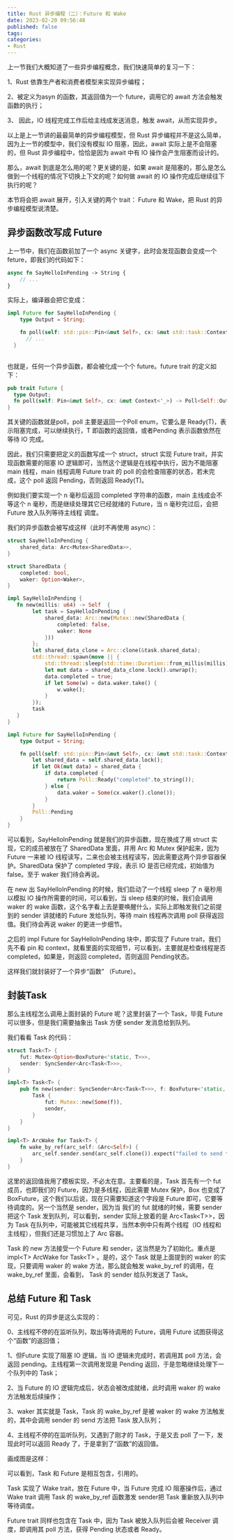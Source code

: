 ```yaml
---
title: Rust 异步编程（二）：Future 和 Wake 
date: 2023-02-20 09:56:48
published: false
tags:
categories:
- Rust
---
```


上一节我们大概知道了一些异步编程概念，我们快速简单的复习一下：

1、Rust 依靠生产者和消费者模型来实现异步编程；

2、被定义为asyn 的函数，其返回值为一个 future，调用它的 await 方法会触发函数的执行；

3、 因此，IO 线程完成工作后给主线成发送消息，触发 await，从而实现异步。

以上是上一节讲的最最简单的异步编程模型，但 Rust 异步编程并不是这么简单，因为上一节的模型中，我们没有模拟 IO 阻塞，因此，await 实际上是不会阻塞的，但 Rust 异步编程中，恰恰是因为 await 中有 IO 操作会产生阻塞而设计的。

那么，await 到底是怎么用的呢？更关键的是，如果 await 是阻塞的，那么是怎么做到一个线程的情况下切换上下文的呢？如何做 await 的 IO 操作完成后继续往下执行的呢？

本节将会把 await 展开，引入关键的两个 trait： Future 和 Wake，把 Rust 的异步编程模型说清楚。

<!--more-->

## 异步函数改写成 Future

上一节中，我们在函数前加了一个 async 关键字，此时会发现函数会变成一个feture，即我们的代码如下：

```rust
async fn SayHelloInPending -> String {
	// ...
} 
```

实际上，编译器会把它变成：

```rust
impl Future for SayHelloInPending {
    type Output = String;

    fn poll(self: std::pin::Pin<&mut Self>, cx: &mut std::task::Context<'_>) -> std::task::Poll<Self::Output {
      // ...
  }
 
```

也就是，任何一个异步函数，都会被化成一个个 future。future trait 的定义如下：

```rust
pub trait Future {
  type Output;
  fn poll(self: Pin<&mut Self>, cx: &mut Context<'_>) -> Poll<Self::Output>;
}
```

其关键的函数就是poll，poll 主要是返回一个Poll enum，它要么是 Ready(T)，表示阻塞完成，可以继续执行，T 即函数的返回值，或者Pending 表示函数依然在等待 IO 完成。

因此，我们只需要把定义的函数写成一个 struct，struct 实现 Future trait，并实现函数需要的阻塞 IO 逻辑即可，当然这个逻辑是在线程中执行，因为不能阻塞 main 线程，main 线程调用 Future trait 的 poll 的会检查阻塞的状态，若未完成，这个 poll 返回 Pending，否则返回 Ready(T)。

例如我们要实现一个 n 毫秒后返回 completed 字符串的函数，main 主线成会不等这个 n 毫秒，而是继续处理其它已经就绪的 Future，当 n 毫秒完过后，会把 Future 放入队列等待主线程 调度。

我们的异步函数会被写成这样（此时不再使用 async）：

```rust
struct SayHelloInPending {
    shared_data: Arc<Mutex<SharedData>>,
}

struct SharedData {
    completed: bool,
    waker: Option<Waker>,
}

impl SayHelloInPending {
   fn new(millis: u64) -> Self  {
        let task = SayHelloInPending { 
            shared_data: Arc::new(Mutex::new(SharedData { 
                completed: false, 
                waker: None 
            })) 
        };
        let shared_data_clone = Arc::clone(&task.shared_data);
        std::thread::spawn(move || {
            std::thread::sleep(std::time::Duration::from_millis(millis));
            let mut data = shared_data_clone.lock().unwrap();
            data.completed = true;
            if let Some(w) = data.waker.take() {
                w.wake();
            } 
        });
        task
   }
}

impl Future for SayHelloInPending {
    type Output = String;

    fn poll(self: std::pin::Pin<&mut Self>, cx: &mut std::task::Context<'_>) -> std::task::Poll<Self::Output> {
        let shared_data = self.shared_data.lock();
        if let Ok(mut data) = shared_data {
            if data.completed {
                return Poll::Ready("completed".to_string());
            } else {
                data.waker = Some(cx.waker().clone());
            }         
        }
        Poll::Pending
    }
}
```

可以看到，SayHelloInPending 就是我们的异步函数，现在换成了用 struct 实现，它的成员被放在了 SharedData 里面，并用 Arc 和 Mutex 保护起来，因为 Future 一来被 IO 线程读写，二来也会被主线程读写，因此需要这两个异步容器保护。SharedData 保护了 completed 字段，表示 IO 是否已经完成，初始值为 false。至于 waker 我们待会再说。

在 new 出 SayHelloInPending 的时候，我们启动了一个线程 sleep 了 n 毫秒用以模拟 IO 操作所需要的时间，可以看到，当 sleep 结束的时候，我们会调用 waker 的 wake 函数，这个名字看上去是要唤醒什么，实际上即触发我们之前提到的 sender 讲就绪的 Future 发给队列，等待 main 线程再次调用 poll 获得返回值。我们待会再说 waker 的更进一步细节。

之后的 impl Future for SayHelloInPending 块中，即实现了 Future trait，我们先不看 pin 和 context，就看里面的实现细节，可以看到，主要就是检查线程是否 completed，如果是，则返回 completed，否则返回 Pending状态。

这样我们就封装好了一个异步“函数” （Future）。



## 封装Task

那么主线程怎么调用上面封装的 Future 呢？这里封装了一个 Task，毕竟 Future 可以很多，但是我们需要抽象出 Task 方便 sender 发消息给到队列。

我们看看 Task 的代码：

```rust
struct Task<T> {
    fut: Mutex<Option<BoxFuture<'static, T>>>,
    sender: SyncSender<Arc<Task<T>>>,
}

impl<T> Task<T> {
    pub fn new(sender: SyncSender<Arc<Task<T>>>, f: BoxFuture<'static, T>) -> Self {
        Task {
            fut: Mutex::new(Some(f)),
            sender,
        }
    }
}

impl<T> ArcWake for Task<T> {
    fn wake_by_ref(arc_self: &Arc<Self>) {
        arc_self.sender.send(arc_self.clone()).expect("failed to send task");
    }
}
```

 这里的返回值我用了模板实现，不必太在意。主要看的是，Task 首先有一个 fut 成员，也即我们的 Future，因为是多线程，因此需要 Mutex 保护，Box 也变成了 BoxFuture，这个我们以后说，现在只需要知道这个字段是 Future 即可，它要等待调度的。另一个当然是 sender，因为当 我们的 fut 就绪的时候，需要 sender 把这个 Task 发到队列，可以看到，sender 实际上放着的是 Arc\<Task\<T\>\>，因为 Task 在队列中，可能被其它线程共享，当然本例中只有两个线程（IO 线程和主线程），但我们还是习惯加上了 Arc 容器。

Task 的 new 方法接受一个 Future 和 sender，这当然是为了初始化。重点是 impl\<T\> ArcWake for Task\<T\> 。是的，这个 Task 就是上面提到的 waker 的实现，只要调用 waker 的 wake 方法，那么就会触发 wake_by_ref 的调用，在 wake_by_ref 里面，会看到， Task 的 sender 给队列发送了 Task。



## 总结 Future 和 Task

可见，Rust 的异步是这么实现的：

0、主线程不停的在监听队列，取出等待调用的 Future，调用 Future 试图获得这个“函数”的返回值；

1、但Future 实现了阻塞 IO 逻辑，当 IO 逻辑未完成时，若调用其 poll 方法，会返回 pending。主线程第一次调用发现是 Pending 返回，于是忽略继续处理下一个队列中的 Task；

2、当 Future 的 IO 逻辑完成后，状态会被改成就绪，此时调用 waker 的 wake 方法触发后续操作；

3、waker 其实就是 Task，Task 的 wake_by_ref 是被 waker 的 wake 方法触发的，其中会调用 sender 的 send 方法把 Task 放入队列；

4、主线程不停的在监听队列，又遇到了刚才的 Task，于是又去 poll 了一下，发现此时可以返回 Ready 了，于是拿到了“函数”的返回值。

画成图是这样：



可以看到，Task 和 Future 是相互包含，引用的。

Task 实现了 Wake trait，放在 Future 中，当 Future 完成 IO 阻塞操作后，通过 Wake trait 调用 Task 的 wake_by_ref 函数激发 sender把 Task 重新放入队列中等待调度。

Future trait 同样也包含在 Task 中，因为 Task 被放入队列后会被 Receiver 调度，即调用其 poll 方法，获得 Pending 状态或者 Ready。



 
